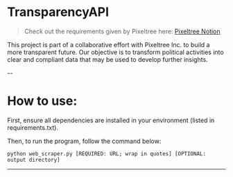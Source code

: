 # TransparencyAPI 

> Check out the requirements given by Pixeltree here: [Pixeltree Notion](https://pixeltree.notion.site/City-Council-Scraping-34a2f5a24d59400faf9a128f2653ebf2)

This project is part of a collaborative effort with Pixeltree Inc. to build a more transparent future. Our objective is to transform political activities into clear and compliant data that may be used to develop further insights.

--
# How to use:

First, ensure all dependencies are installed in your environment (listed in requirements.txt).

Then, to run the program, follow the command below:

`python web_scraper.py [REQUIRED: URL; wrap in quotes] [OPTIONAL: output directory]`

--- 
